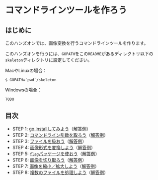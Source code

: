 # コマンドラインツールを作ろう

## はじめに

このハンズオンでは、画像変換を行うコマンドラインツールを作ります。

このハンズオンを行うには、`GOPATH`をこの`README`があるディレクトリ以下の`skeleton`ディレクトリに設定してください。

MacやLinuxの場合：

```
$ GOPATH=`pwd`/skeleton
```

Windowsの場合：

```
TODO
```

## 目次

* STEP 1: [go installしてみよう](./skeleton/src/step1)（[解答例](./solution/src/step1)）
* STEP 2: [コマンドライン引数を取ろう](./skeleton/src/step2)（[解答例](./solution/src/step2)）
* STEP 3: [ファイルを扱おう](./skeleton/src/step3)（[解答例](./solution/src/step3)）
* STEP 4: [画像形式を変換しよう](./skeleton/src/step4)（[解答例](./solution/src/step4)）
* STEP 5: [`flag`パッケージを使おう](./skeleton/src/step5)（[解答例](./solution/src/step5)）
* STEP 6: [画像を切り取ろう](./skeleton/src/step6)（[解答例](./solution/src/step6)）
* STEP 7: [画像を縮小／拡大しよう](./skeleton/src/step7)（[解答例](./solution/src/step7)）
* STEP 8: [複数のファイルを処理しよう](./skeleton/src/step8)（[解答例](./solution/src/step8)）
